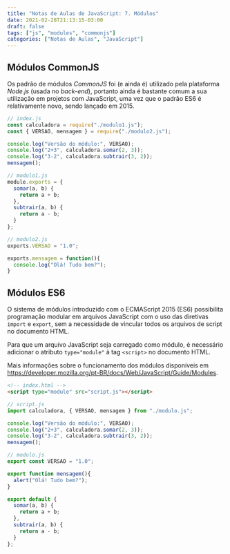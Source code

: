 ```yaml
---
title: "Notas de Aulas de JavaScript: 7. Módulos"
date: 2021-02-28T21:13:15-03:00
draft: false
tags: ["js", "modules", "commonjs"]
categories: ["Notas de Aulas", "JavaScript"]
---
```



## Módulos CommonJS

Os padrão de módulos *CommonJS* foi (e ainda é) utilizado pela plataforma *Node.js* (usada no *back-end*), portanto ainda é bastante comum a sua utilização em projetos com JavaScript, uma vez que o padrão ES6 é relativamente novo, sendo lançado em 2015.

```js
// index.js
const calculadora = require("./modulo1.js");
const { VERSAO, mensagem } = require("./modulo2.js");

console.log("Versão do módulo:", VERSAO);
console.log("2+3", calculadora.somar(2, 3));
console.log("3-2", calculadora.subtrair(3, 2));
mensagem();
```

```js
// modulo1.js
module.exports = {
  somar(a, b) {
    return a + b;
  },
  subtrair(a, b) {
    return a - b;
  }
};
```

```js
// modulo2.js
exports.VERSAO = "1.0";

exports.mensagem = function(){
  console.log("Olá! Tudo bem?");
}
```


## Módulos ES6

O sistema de módulos introduzido com o ECMAScript 2015 (ES6) possibilita programação modular em arquivos JavaScript com o uso das diretivas `import` e `export`, sem a necessidade de vincular todos os arquivos de script no documento HTML.

Para que um arquivo JavaScript seja carregado como módulo, é necessário adicionar o atributo `type="module"` à tag `<script>` no documento HTML.

Mais informações sobre o funcionamento dos módulos disponíveis em https://developer.mozilla.org/pt-BR/docs/Web/JavaScript/Guide/Modules.

```html
<!-- index.html -->
<script type="module" src="script.js"></script>
```

```js
// script.js
import calculadora, { VERSAO, mensagem } from "./modulo.js";

console.log("Versão do módulo:", VERSAO);
console.log("2+3", calculadora.somar(2, 3));
console.log("3-2", calculadora.subtrair(3, 2));
mensagem();
```

```js
// modulo.js
export const VERSAO = "1.0";

export function mensagem(){
  alert("Olá! Tudo bem?");
}

export default {
  somar(a, b) {
    return a + b;
  },
  subtrair(a, b) {
    return a - b;
  }
};
```

